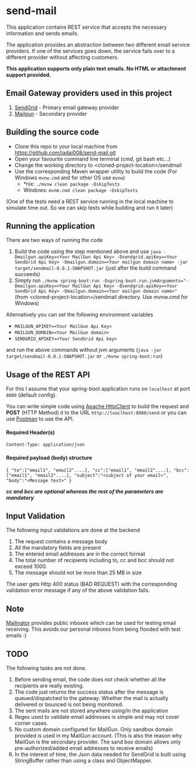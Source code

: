 # send-mail
This application contains REST service that accepts the necessary information and sends emails.

The application provides an abstraction between two different email service providers. If one of
the services goes down, the service fails over to a different provider without affecting customers.

**This application supports only plain text emails. No HTML or attachment support provided.**

## Email Gateway providers used in this project
1. [SendGrid](https://sendgrid.com/) - Primary email gateway provider
2. [Mailgun](https://www.mailgun.com/) - Secondary provider

## Building the source code
- Clone this repo to your local machine from https://github.com/jadai008/send-mail.git
- Open your favourite command line terminal (cmd, git bash etc...) 
- Change the working directory to &lt;cloned-project-location&gt;/sendmail
- Use the corresponding Maven wrapper utility to build the code (For Windows `mvnw.cmd` and for other OS use `mvnw`)
	- *nix: `./mvnw clean package -DskipTests` 
	- Windows: `mvnm.cmd clean package -DskipTests`
	
(One of the tests need a REST service running in the local machine to simulate time out. So we can skip tests while building and run it later)
		

## Running the application
There are two ways of running the code
1. Build the code using the step mentioned above and use `java -Dmailgun.apiKey=<Your MailGun Api Key> -Dsendgrid.apiKey=<Your SendGrid Api Key> -Dmailgun.domain=<Your mailgun domain name> -jar target/sendmail-0.0.1-SNAPSHOT.jar` (just after the build command succeeds)
2. Simply run `./mvnw spring-boot:run -Dspring-boot.run.jvmArguments="-Dmailgun.apiKey=<Your MailGun Api Key> -Dsendgrid.apiKey=<Your SendGrid Api Key> -Dmailgun.domain=<Your mailgun domain name>"` (from &lt;cloned-project-location&gt;/sendmail directory. Use mvnw.cmd for Windows)

Alternatively you can set the following environment variables

- `MAILGUN_APIKEY=<Your MailGun Api Key>`
- `MAILGUN_DOMAIN=<Your MailGun domain>`
- `SENDGRID_APIKEY=<Your SendGrid Api key>`

and run the above commands without jvm arguments (`java -jar target/sendmail-0.0.1-SNAPSHOT.jar` or `./mvnw spring-boot:run`) 

## Usage of the REST API
For this I assume that your spring-boot application runs on `localhost` at port `8080` (default config). 

You can write simple code using [Apache HttpClient](https://hc.apache.org/httpcomponents-client-ga/index.html) to build the request and **POST** (HTTP Method) it to the URL `http://loaclhost:8080/send` or you can use [Postman](https://www.getpostman.com/) to use the API.

#### Required Header(s)
`Content-Type: application/json`

#### Required payload (body) structure

`{
	"to":["email1", "email2"....],
	"cc":["email1", "email2"....],
	"bcc":["email1", "email2"....],
	"subject":"<subject of your email>",
	"body":"<Message text>"
}`

**_cc and bcc are optional whereas the rest of the parameters are mandatory_**

## Input Validation
The following input validations are done at the backend
1. The request contains a message body
2. All the mandatory fields are present
3. The entered email addresses are in the correct format
4. The total number of recipients including to, cc and bcc should not exceed 1000.
5. The message should not be more than 25 MB in size

The user gets Http 400 status (BAD REQUEST) with the corresponding validation error message if any of the above validation fails.

## Note
[Mailinator](https://www.mailinator.com/) provides public inboxes which can be used for testing email receiving. This avoids our personal inboxes from being flooded with test emails :)

## TODO
The following tasks are not done.

1. Before sending email, the code does not check whether all the recipients are really existing. 
2. The code just returns the success status after the message is queued/dispatched to the gateway. Whether the mail is actually delivered or bounced is not being monitored.
3. The sent mails are not stored anywhere using/in the application
4. Regex used to validate email addresses is simple and may not cover corner cases.
5. No custom domain configured for MailGun. Only sandbox domain provided is used in my MailGun account. (This is also the reason why MailGun is the secondary provider. The sand box domain allows only pre-authorized/added email addresses to receive emails)
6. In the interest of time, the Json data needed for SendGrid is built using StringBuffer rather than using a class and ObjectMapper. 
